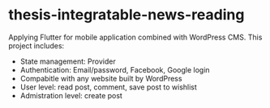 # thesis-integratable-news-reading
Applying Flutter for mobile application combined with WordPress CMS.
This project includes:
- State management: Provider
- Authentication: Email/password, Facebook, Google login
- Compabitle with any website built by WordPress
- User level: read post, comment, save post to wishlist
- Admistration level: create post

